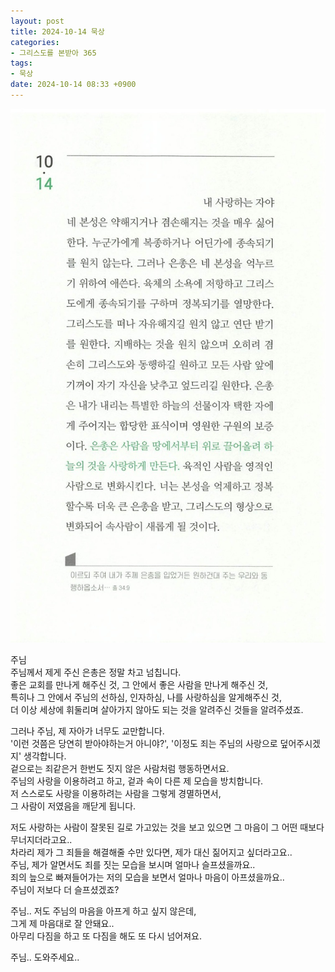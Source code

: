 ```yaml
---
layout: post
title: 2024-10-14 묵상
categories:
- 그리스도를 본받아 365
tags:
- 묵상
date: 2024-10-14 08:33 +0900
---
```

![image](../assets/img/imitating-christ-365/321.jpeg)

주님  
주님께서 제게 주신 은총은 정말 차고 넘칩니다.  
좋은 교회를 만나게 해주신 것, 그 안에서 좋은 사람을 만나게 해주신 것,  
특히나 그 안에서 주님의 선하심, 인자하심, 나를 사랑하심을 알게해주신 것,  
더 이상 세상에 휘둘리며 살아가지 않아도 되는 것을 알려주신 것들을 알려주셨죠.

그러나 주님, 제 자아가 너무도 교만합니다.  
'이런 것쯤은 당연히 받아야하는거 아니야?', '이정도 죄는 주님의 사랑으로 덮어주시겠지' 생각합니다.  
겉으로는 죄같은거 한번도 짓지 않은 사람처럼 행동하면서요.  
주님의 사랑을 이용하려고 하고, 겉과 속이 다른 제 모습을 방치합니다.  
저 스스로도 사랑을 이용하려는 사람을 그렇게 경멸하면서,  
그 사람이 저였음을 깨닫게 됩니다.

저도 사랑하는 사람이 잘못된 길로 가고있는 것을 보고 있으면 그 마음이 그 어떤 때보다 무너지더라고요..  
차라리 제가 그 죄들을 해결해줄 수만 있다면, 제가 대신 짊어지고 싶더라고요..  
주님, 제가 알면서도 죄를 짓는 모습을 보시며 얼마나 슬프셨을까요..  
죄의 늪으로 빠져들어가는 저의 모습을 보면서 얼마나 마음이 아프셨을까요..  
주님이 저보다 더 슬프셨겠죠?

주님.. 저도 주님의 마음을 아프게 하고 싶지 않은데,  
그게 제 마음대로 잘 안돼요..  
아무리 다짐을 하고 또 다짐을 해도 또 다시 넘어져요.

주님.. 도와주세요..
